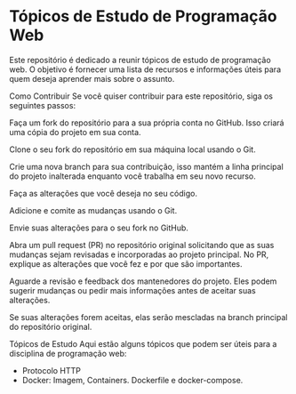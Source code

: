 # Tópicos de Estudo de Programação Web
Este repositório é dedicado a reunir tópicos de estudo de programação web. O objetivo é fornecer uma lista de recursos e informações úteis para quem deseja aprender mais sobre o assunto.

Como Contribuir
Se você quiser contribuir para este repositório, siga os seguintes passos:

Faça um fork do repositório para a sua própria conta no GitHub. Isso criará uma cópia do projeto em sua conta.

Clone o seu fork do repositório em sua máquina local usando o Git.

Crie uma nova branch para sua contribuição, isso mantém a linha principal do projeto inalterada enquanto você trabalha em seu novo recurso.

Faça as alterações que você deseja no seu código.

Adicione e comite as mudanças usando o Git.

Envie suas alterações para o seu fork no GitHub.

Abra um pull request (PR) no repositório original solicitando que as suas mudanças sejam revisadas e incorporadas ao projeto principal. No PR, explique as alterações que você fez e por que são importantes.

Aguarde a revisão e feedback dos mantenedores do projeto. Eles podem sugerir mudanças ou pedir mais informações antes de aceitar suas alterações.

Se suas alterações forem aceitas, elas serão mescladas na branch principal do repositório original.

Tópicos de Estudo
Aqui estão alguns tópicos que podem ser úteis para a disciplina de programação web:
- Protocolo HTTP
- Docker:
  Imagem, Containers. Dockerfile e docker-compose.
